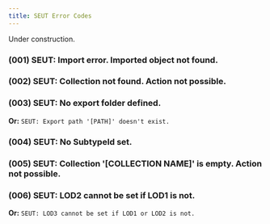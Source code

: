 ```yaml
---
title: SEUT Error Codes
---
```


Under construction.

### (001) SEUT: Import error. Imported object not found.

### (002) SEUT: Collection not found. Action not possible.

### (003) SEUT: No export folder defined.
**Or:** `SEUT: Export path '[PATH]' doesn't exist.`

### (004) SEUT: No SubtypeId set.

### (005) SEUT: Collection '[COLLECTION NAME]' is empty. Action not possible.

### (006) SEUT: LOD2 cannot be set if LOD1 is not.
**Or:** `SEUT: LOD3 cannot be set if LOD1 or LOD2 is not.`

### 

### 

### 

### 

### 

### 

### 

### 

### 